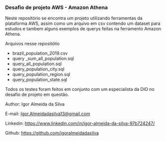 ### Desafio de projeto AWS - Amazon Athena
Neste repositório se encontra um projeto utilizando ferramentas da plataforma AWS, assim como um arquivo em csv contendo um dataset para estudos e tambem alguns exemplos de querys feitas na ferramento Amazon Athena.

Arquivos nesse repositótio
* brazil_population_2019.csv
* query _sum_all_population.sql
* query_all_population.sql
* query_population_city.sql
* query_population_region.sql
* query_population_state.sql

Todos os testes foram feitos em conjunto com um especialista da DIO no desafio de projeto em questão.

Author: Igor Almeida da Silva

E-mail: Igor.Almeidadasilva13@gmail.com

Linkedin: https://www.linkedin.com/in/igor-almeida-da-silva-97b724247/

Github: https://github.com/igoralmeidadasilva